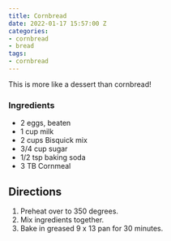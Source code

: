 ```yaml
---
title: Cornbread
date: 2022-01-17 15:57:00 Z
categories:
- cornbread
- bread
tags:
- cornbread
---
```


This is more like a dessert than cornbread! 

### Ingredients

* 2 eggs, beaten
* 1 cup milk
* 2 cups Bisquick mix
* 3/4 cup sugar
* 1/2 tsp baking soda
* 3 TB Cornmeal

## Directions
1. Preheat over to 350 degrees. 
2. Mix ingredients together. 
2. Bake in greased 9 x 13 pan for 30 minutes. 